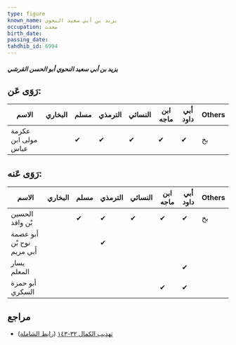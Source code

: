 ```yaml
---
type: figure
known_name: يزيد بن أبي سعيد النحوي
occupation: محدث
birth_date:
passing_date:
tahdhib_id: 6994
---
```

##### يزيد بن أبي سعيد النحوي أبو الحسن القرشي

## رَوَى عَن:
| الاسم               | البخاري | مسلم | الترمذي | النسائي | ابن ماجه | أبي داود | Others |
| ------------------- | ------- | ---- | ------- | ------- | -------- | -------- | ------ |
| عكرمة مولى ابن عباس |         | ✔    | ✔       | ✔       | ✔        | ✔        | بخ     |
## رَوَى عَنه:
| الاسم                      | البخاري | مسلم | الترمذي | النسائي | ابن ماجه | أبي داود | Others |
| -------------------------- | ------- | ---- | ------- | ------- | -------- | -------- | ------ |
| الحسين بْن واقد            |         | ✔    | ✔       | ✔       | ✔        | ✔        | بخ     |
| أبو عصمة نوح بْن أَبي مريم |         |      | ✔       |         |          |          |        |
| يسار المعلم                |         |      |         |         |          | ✔        |        |
| أبو حمزة السكري            |         |      |         |         | ✔        | ✔        |        |
## مراجع
- [تهذيب الكمال ٣٢-١٤٣](obsidian://open?vault=Tahdhib-al-Kamal&file=Figures/٦٩٩٤-يزيد%20بن%20أبي%20سعيد%20النحوي%20أبو%20الحسن%20القرشي) ([رابط الشاملة](https://shamela.ws/book/3722/17257))